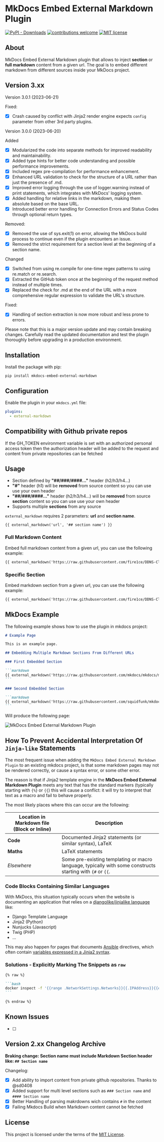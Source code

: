 # MkDocs Embed External Markdown Plugin

[![PyPI - Downloads][pypi-image]][pypi-url]
[![contributions welcome][contributions-image]][contributions-url]
[![MIT license][license-image]][license-url]

[pypi-image]: https://img.shields.io/pypi/dm/mkdocs-embed-external-markdown
[pypi-url]: https://pypi.org/project/mkdocs-embed-external-markdown/
[contributions-image]: https://img.shields.io/badge/contributions-welcome-brightgreen.svg?style=flat
[contributions-url]: https://github.com/fire1ce/mkdocs-embed-external-markdown
[license-image]: https://img.shields.io/badge/License-MIT-blue.svg
[license-url]: https://mit-license.org/

## About

MkDocs Embed External Markdown plugin that allows to inject **section** or **full markdown** content from a given url.
The goal is to embed different markdown from different sources inside your MkDocs project.

## Version 3.xx

Version 3.0.1 (2023-06-21)

Fixed:

- [x] Crash caused by conflict with Jinja2 render engine expects `config` parameter from other 3rd party plugins.

Version 3.0.0 (2023-06-20)

Added

- [x] Modularized the code into separate methods for improved readability and maintainability.
- [x] Added type hints for better code understanding and possible performance improvements.
- [x] Included regex pre-compilation for performance enhancement.
- [x] Enhanced URL validation to check for the structure of a URL rather than just the presence of .md.
- [x] Improved error logging through the use of logger.warning instead of print statements, which integrates with MkDocs' logging system.
- [x] Added handling for relative links in the markdown, making them absolute based on the base URL.
- [x] Introduced better error handling for Connection Errors and Status Codes through optional return types.

Removed:

- [x] Removed the use of sys.exit(1) on error, allowing the MkDocs build process to continue even if the plugin encounters an issue.
- [x] Removed the strict requirement for a section level at the beginning of a section name.

Changed

- [x] Switched from using re.compile for one-time regex patterns to using re.match or re.search.
- [x] Extracted the GitHub token once at the beginning of the request method instead of multiple times.
- [x] Replaced the check for .md at the end of the URL with a more comprehensive regular expression to validate the URL's structure.

Fixed:

- [x] Handling of section extraction is now more robust and less prone to errors.

Please note that this is a major version update and may contain breaking changes. Carefully read the updated documentation and test the plugin thoroughly before upgrading in a production environment.

## Installation

Install the package with pip:

```shell
pip install mkdocs-embed-external-markdown
```

## Configuration

Enable the plugin in your `mkdocs.yml` file:

```yaml
plugins:
  - external-markdown
```

## Compatibility with Github private repos

If the GH_TOKEN environment variable is set with an authorized personal access token then the authorization header will be added to the request and content from private repositories can be fetched

## Usage

- Section defined by **"##/###/####..."** header (h2/h3/h4...)
- **"#"** header (h1) will be **removed** from source content so you can use use your own header
- **"##/###/####..."** header (h2/h3/h4...) will be **removed** from source **section** content so you can use use your own header
- Supports multiple **sections** from any source

`external_markdown` requires 2 parameters: **url** and **section name**.

```makrdown
{{ external_markdown('url', '## section name') }}
```

### Full Markdown Content

Embed full markdown content from a given url, you can use the following example:

```markdown
{{ external_markdown('https://raw.githubusercontent.com/fire1ce/DDNS-Cloudflare-Bash/main/README.md', '') }}
```

### Specific Section

Embed markdown section from a given url, you can use the following example:

```markdown
{{ external_markdown('https://raw.githubusercontent.com/fire1ce/DDNS-Cloudflare-Bash/main/README.md', '## Installation') }}
```

## MkDocs Example

The following example shows how to use the plugin in mkdocs project:

````markdown
# Example Page

This is an example page.

## Embedding Multiple Markdown Sections From Different URLs

### First Embedded Section

```markdown
{{ external_markdown('https://raw.githubusercontent.com/mkdocs/mkdocs/master/README.md', '## Features') }}
```

### Second Embedded Section

```markdown
{{ external_markdown('https://raw.githubusercontent.com/squidfunk/mkdocs-material/master/README.md', '## Quick start') }}
```
````

Will produce the following page:

![MkDocs Embed External Markdown Plugin](https://user-images.githubusercontent.com/16795594/155761254-17b47e65-d27e-438b-a476-15bd04fdc3ec.jpg)

## How To Prevent Accidental Interpretation Of `Jinja-like` Statements

The most frequent issue when adding the `MkDocs Embed External Markdown Plugin` to an existing mkdocs project, is that some markdown pages may not be rendered correctly, or cause a syntax error, or some other error.

The reason is that if Jinja2 template engine in the **MkDocs Embed External Markdown Plugin** meets any text that has the standard markers (typically starting with `{%`} or `{{`) this will cause a conflict: it will try to interpret that text as a macro and fail to behave properly.

The most likely places where this can occur are the following:

| Location in Markdown file (Block or Inline) | Description                                                                                                |
| ------------------------------------------- | ---------------------------------------------------------------------------------------------------------- |
| **Code**                                    | Documented Jinja2 statements (or similar syntax), LaTeX                                                    |
| **Maths**                                   | LaTeX statements                                                                                           |
| _*Elsewhere*_                               | Some pre-existing templating or macro language, typically with some constructs starting with `{#` or `{{`. |

### Code Blocks Containing Similar Languages

With MkDocs, this situation typically occurs when the website
is documenting an application that relies on a
[djangolike/jinjalike language](https://medium.com/@i5ar/template-languages-a7b362971cbc) like:

- Django Template Language
- Jinja2 (Python)
- Nunjucks (Javascript)
- Twig (PHP)
- ...

This may also happen for pages that documents
[Ansible](https://ansible-docs.readthedocs.io/zh/stable-2.0/rst/intro.html) directives, which often contain
[variables expressed in a Jinja2 syntax](https://ansible-docs.readthedocs.io/zh/stable-2.0/rst/playbooks_variables.html#using-variables-about-jinja2).

### Solutions - Explicitly Marking The Snippets as `raw`

````markdown
{% raw %}

```bash
docker inspect -f '{{range .NetworkSettings.Networks}}{{.IPAddress}}{{end}}' container_name_or_id
```

{% endraw %}
````

## Known Issues

- [ ]

## Version 2.xx Changelog Archive

**Braking change: Section name must include Markdown Section header like: `## Section name`**

Changelog:

- [x] Add ability to import content from private github repositories. Thanks to @sd0408
- [x] Added support for multi level sections such as `### Section name` and `#### Section name`
- [x] Better Handling of parsing makrdowns wich contains `#` in the content
- [x] Failing Mkdocs Build when Markdown content cannot be fetched

## License

This project is licensed under the terms of the [MIT License](LICENSE.md).
